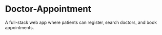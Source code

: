 # Doctor-Appointment
A full-stack web app where patients can register, search doctors, and book appointments.
